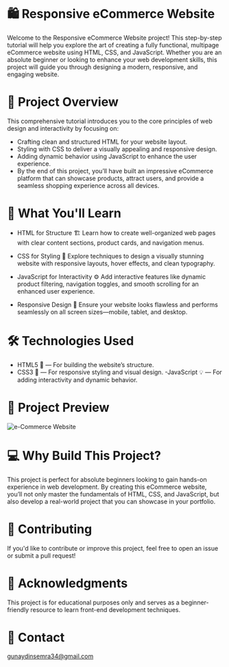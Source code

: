 # 🛍️ Responsive eCommerce Website
Welcome to the Responsive eCommerce Website project! This step-by-step tutorial will help you explore the art of creating a fully functional, multipage eCommerce website using HTML, CSS, and JavaScript. Whether you are an absolute beginner or looking to enhance your web development skills, this project will guide you through designing a modern, responsive, and engaging website.

# 🎯 Project Overview
This comprehensive tutorial introduces you to the core principles of web design and interactivity by focusing on:

- Crafting clean and structured HTML for your website layout.
- Styling with CSS to deliver a visually appealing and responsive design.
- Adding dynamic behavior using JavaScript to enhance the user experience.
- By the end of this project, you’ll have built an impressive eCommerce platform that can showcase products, attract users, and provide a seamless shopping experience across all devices.

# 🚀 What You'll Learn
- HTML for Structure 🏗️
  Learn how to create well-organized web pages with clear content sections, product cards, and navigation menus.

- CSS for Styling 🎨
Explore techniques to design a visually stunning website with responsive layouts, hover effects, and clean typography.

- JavaScript for Interactivity ⚙️
Add interactive features like dynamic product filtering, navigation toggles, and smooth scrolling for an enhanced user experience.

- Responsive Design 📱
Ensure your website looks flawless and performs seamlessly on all screen sizes—mobile, tablet, and desktop.

# 🛠️ Technologies Used
- HTML5 📄 — For building the website’s structure.
- CSS3 🎨 — For responsive styling and visual design.
-JavaScript 💡 — For adding interactivity and dynamic behavior.

# 📸 Project Preview

![e-Commerce Website](https://github.com/user-attachments/assets/8153a935-9f39-45e6-9a5e-03591518f268)


# 💻 Why Build This Project?
This project is perfect for absolute beginners looking to gain hands-on experience in web development. By creating this eCommerce website, you’ll not only master the fundamentals of HTML, CSS, and JavaScript, but also develop a real-world project that you can showcase in your portfolio.

# 🤝 Contributing
If you'd like to contribute or improve this project, feel free to open an issue or submit a pull request!

# 🌟 Acknowledgments
This project is for educational purposes only and serves as a beginner-friendly resource to learn front-end development techniques.

# 📧 Contact

gunaydinsemra34@gmail.com

